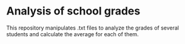 # Analysis of school grades
This repository manipulates .txt files to analyze the grades of several students and calculate the average for each of them.
